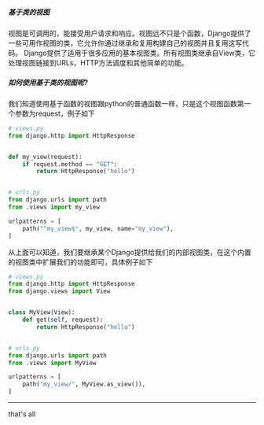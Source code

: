 ##### 基于类的视图
视图是可调用的，能接受用户请求和响应。视图远不只是个函数，Django提供了一些可用作视图的类，它允许你通过继承和复用构建自己的视图并且复用这写代码。
Django提供了适用于很多应用的基本视图类。所有视图类继承自View类，它处理视图链接到URLs，HTTP方法调度和其他简单的功能。


##### 如何使用基于类的视图呢?
我们知道使用基于函数的视图跟python的普通函数一样，只是这个视图函数第一个参数为request，例子如下

```python
# views.py
from django.http import HttpResponse


def my_view(request):
	if request.method == "GET":
		return HttpResponse("hello")


# urls.py
from django.urls import path
from .views import my_view

urlpatterns = [
	path("^my_view$", my_view, name="my_view"),
]
```

从上面可以知道，我们要继承某个Django提供给我们的内部视图类，在这个内置的视图类中扩展我们的功能即可，具体例子如下

```python
# views.py
from django.http import HttpResponse
from django.views import View


class MyView(View):
	def get(self, request):
		return HttpResponse("hello")


# urls.py
from django.urls import path
from .views import MyView

urlpatterns = [
	path("my_view/", MyView.as_view()),
]
```


---
that's all